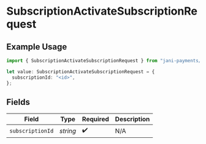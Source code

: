 # SubscriptionActivateSubscriptionRequest

## Example Usage

```typescript
import { SubscriptionActivateSubscriptionRequest } from "jani-payments/models/operations";

let value: SubscriptionActivateSubscriptionRequest = {
  subscriptionId: "<id>",
};
```

## Fields

| Field              | Type               | Required           | Description        |
| ------------------ | ------------------ | ------------------ | ------------------ |
| `subscriptionId`   | *string*           | :heavy_check_mark: | N/A                |